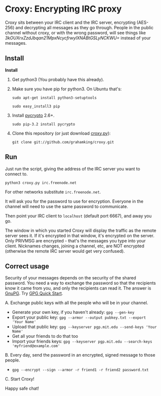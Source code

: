 # Croxy: Encrypting IRC proxy

Croxy sits between your IRC client and the IRC server, encrypting (AES-256) and decrypting all messages as they go through. People in the public channel without croxy, or with the wrong password, will see things like _3kOUXrxZzdJbqan21MpxNcycfrwylXNABtGSLyNCKWU=_ instead of your messages.

## Install

**Install**

1. Get python3 (You probably have this already).

2. Make sure you have pip for python3. On Ubuntu that's:

    `sudo apt-get install python3-setuptools`
    
    `sudo easy_install3 pip`

3. Install [pycrypto](https://pypi.python.org/pypi/pycrypto) 2.6+.

    `sudo pip-3.2 install pycrypto`

4. Clone this repository (or just download [croxy.py](https://raw.github.com/grahamking/croxy/master/croxy.py)):

    `git clone git://github.com/grahamking/croxy.git`

## Run

Just run the script, giving the address of the IRC server you want to connect to.

    python3 croxy.py irc.freenode.net

For other networks substitute `irc.freenode.net`.

It will ask you for the password to use for encryption. Everyone in the channel will need to use the same password to communicate.

Then point your IRC client to `localhost` (default port 6667), and away you go.

The window in which you started Croxy will display the traffic as the remote server sees it. If it's encrypted in that window, it's encrypted on the server. Only PRIVMSG are encrypted - that's the messages you type into your client. Nicknames changes, joining a channel, etc, are NOT encrypted (otherwise the remote IRC server would get very confused).

## Correct usage

Security of your messages depends on the security of the shared password. You need a way to exchange the password so that the recipients know it came from you, and only the recipients can read it. The answer is [GnuPG](http://www.gnupg.org/). Try [GPG Quick Start](http://www.madboa.com/geek/gpg-quickstart/).

A. Exchange public keys with all the people who will be in your channel.

 * Generate your own key, if you haven't already: `gpg --gen-key`
 * Export your public key: `gpg --armor --output pubkey.txt --export 'Your Name'`
 * Upload that public key: `gpg --keyserver pgp.mit.edu --send-keys 'Your Name'`
 * Get all your friends to do that too
 * Import your friends keys: `gpg --keyserver pgp.mit.edu --search-keys 'myfriend@example.com'`

B. Every day, send the password in an encrypted, signed message to those people.

 * `gpg --encrypt --sign --armor -r friend1 -r friend2 password.txt`

C. Start Croxy!

Happy safe chat!
